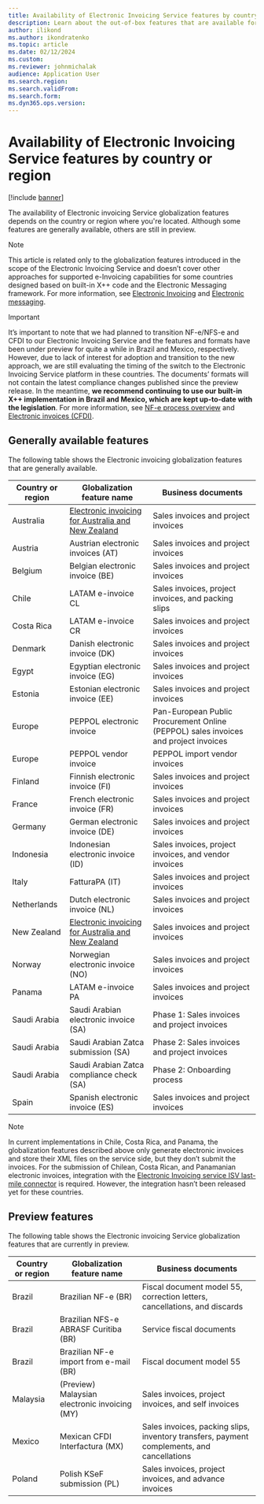 ```yaml
---
title: Availability of Electronic Invoicing Service features by country or region
description: Learn about the out-of-box features that are available for each country or region, including overviews on generally available features.
author: ilikond
ms.author: ikondratenko
ms.topic: article
ms.date: 02/12/2024
ms.custom:
ms.reviewer: johnmichalak
audience: Application User
ms.search.region: 
ms.search.validFrom:
ms.search.form: 
ms.dyn365.ops.version: 
---
```


# Availability of Electronic Invoicing Service features by country or region

[!include [banner](../../includes/banner.md)]

The availability of Electronic invoicing Service globalization features depends on the country or region where you're located. Although some features are generally available, others are still in preview.

> [!NOTE]
> This article is related only to the globalization features introduced in the scope of the Electronic Invoicing Service and doesn’t cover other approaches for supported e-Invoicing capabilities for some countries designed based on built-in X++ code and the Electronic Messaging framework.
> For more information, see [Electronic Invoicing](gs-e-invoicing-service-overview.md) and [Electronic messaging](../../general-ledger/electronic-messaging.md).

> [!IMPORTANT]
> It’s important to note that we had planned to transition NF-e/NFS-e and CFDI to our Electronic Invoicing Service and the features and formats have been under preview for quite a while in Brazil and Mexico, respectively. However, due to lack of interest for adoption and transition to the new approach, we are still evaluating the timing of the switch to the Electronic Invoicing Service platform in these countries. The documents’ formats will not contain the latest compliance changes published since the preview release. 
> In the meantime, **we recommend continuing to use our built-in X++ implementation in Brazil and Mexico, which are kept up-to-date with the legislation**.
> For more information, see [NF-e process overview](../brazil/latam-bra-nf-e-process.md) and [Electronic invoices (CFDI)](../iberoamerica/latam-mex-CFDI-electronic-invoices.md).

## Generally available features

The following table shows the Electronic invoicing globalization features that are generally available.

| Country or region | Globalization feature name | Business documents |
|-------------------|----------------------------|--------------------|
| Australia | [Electronic invoicing for Australia and New Zealand](../apac/GS-apac-aus-nzl-electronic-invoices.md) | Sales invoices and project invoices |
| Austria | Austrian electronic invoices (AT) | Sales invoices and project invoices |
| Belgium | Belgian electronic invoice (BE) | Sales invoices and project invoices |
| Chile | LATAM e-invoice CL | Sales invoices, project invoices, and packing slips |
| Costa Rica | LATAM e-invoice CR | Sales invoices and project invoices |
| Denmark | Danish electronic invoice (DK) | Sales invoices and project invoices |
| Egypt | Egyptian electronic invoice (EG) | Sales invoices and project invoices |
| Estonia | Estonian electronic invoice (EE) | Sales invoices and project invoices |
| Europe | PEPPOL electronic invoice | Pan-European Public Procurement Online (PEPPOL) sales invoices and project invoices |
| Europe | PEPPOL vendor invoice | PEPPOL import vendor invoices |
| Finland | Finnish electronic invoice (FI) | Sales invoices and project invoices |
| France | French electronic invoice (FR) | Sales invoices and project invoices |
| Germany | German electronic invoice (DE) | Sales invoices and project invoices |
| Indonesia | Indonesian electronic invoice (ID) | Sales invoices, project invoices, and vendor invoices |
| Italy | FatturaPA (IT) | Sales invoices and project invoices |
| Netherlands | Dutch electronic invoice (NL) | Sales invoices and project invoices |
| New Zealand | [Electronic invoicing for Australia and New Zealand](../apac/GS-apac-aus-nzl-electronic-invoices.md) | Sales invoices and project invoices |
| Norway | Norwegian electronic invoice (NO) | Sales invoices and project invoices |
| Panama | LATAM e-invoice PA | Sales invoices and project invoices |
| Saudi Arabia | Saudi Arabian electronic invoice (SA) | Phase 1: Sales invoices and project invoices |
| Saudi Arabia | Saudi Arabian Zatca submission (SA) | Phase 2: Sales invoices and project invoices |
| Saudi Arabia | Saudi Arabian Zatca compliance check (SA) | Phase 2: Onboarding process |
| Spain | Spanish electronic invoice (ES) | Sales invoices and project invoices |

> [!NOTE]
> In current implementations in Chile, Costa Rica, and Panama, the globalization features described above only generate electronic invoices and store their XML files on the service side, but they don’t submit the invoices. For the submission of Chilean, Costa Rican, and Panamanian electronic invoices, integration with the [Electronic Invoicing service ISV last-mile connector](../global/e-invoicing-isv-connector.md) is required. However, the integration hasn’t been released yet for these countries.

## Preview features

The following table shows the Electronic invoicing Service globalization features that are currently in preview.

| Country or region | Globalization feature name | Business documents |
|-------------------|----------------------------|--------------------|
| Brazil | Brazilian NF-e (BR)| Fiscal document model 55, correction letters, cancellations, and discards |
| Brazil | Brazilian NFS-e ABRASF Curitiba (BR) | Service fiscal documents |
| Brazil | Brazilian NF-e import from e-mail (BR) | Fiscal document model 55 |
| Malaysia | (Preview) Malaysian electronic invoicing (MY) | Sales invoices, project invoices, and self invoices |
| Mexico | Mexican CFDI Interfactura (MX) | Sales invoices, packing slips, inventory transfers, payment complements, and cancellations |
| Poland | Polish KSeF submission (PL) | Sales invoices, project invoices, and advance invoices |